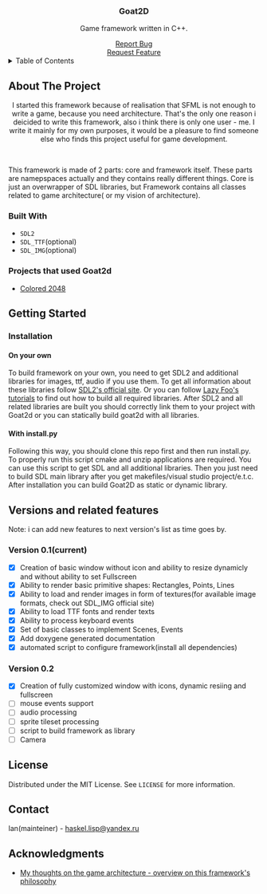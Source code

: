 <!-- Improved compatibility of back to top link: See: https://github.com/othneildrew/Best-README-Template/pull/73 -->
<a name="readme-top"></a>
<!--
*** Thanks for checking out the Best-README-Template. If you have a suggestion
*** that would make this better, please fork the repo and create a pull request
*** or simply open an issue with the tag "enhancement".
*** Don't forget to give the project a star!
*** Thanks again! Now go create something AMAZING! :D
-->



<!-- PROJECT SHIELDS -->
<!--
*** I'm using markdown "reference style" links for readability.
*** Reference links are enclosed in brackets [ ] instead of parentheses ( ).
*** See the bottom of this document for the declaration of the reference variables
*** for contributors-url, forks-url, etc. This is an optional, concise syntax you may use.
*** https://www.markdownguide.org/basic-syntax/#reference-style-links
-->


<!--
[![Contributors][contributors-shield]][contributors-url]
[![Forks][forks-shield]][forks-url]
[![Stargazers][stars-shield]][stars-url]
[![Issues][issues-shield]][issues-url]
[![MIT License][license-shield]][license-url]
[![LinkedIn][linkedin-shield]][linkedin-url]
-->


 
<div align="center">
 <!-- 
   PROJECT LOGO
  <a href="https://github.com/othneildrew/Best-README-Template">
    <img src="images/logo.png" alt="Logo" width="80" height="80">
  </a>
-->
  <h3 align="center">Goat2D</h3>
  <p>
    Game framework written in C++.
  </p>
    <a href="https://github.com/MAGANER/Goat2d/issues">Report Bug</a>
    <br>
    <a href="https://github.com/MAGANER/Goat2d/issues">Request Feature</a>
  
</div>



<!-- TABLE OF CONTENTS -->
<details>
  <summary>Table of Contents</summary>
  <ol>
    <li>
      <a href="#about-the-project">About The Project</a>
      <ul>
        <li><a href="#built-with">Built With</a></li>
      </ul>
    </li>
    <li>
      <a href="#getting-started">Getting Started</a>
      <ul>
        <li><a href="#prerequisites">Prerequisites</a></li>
        <li><a href="#installation">Installation</a></li>
      </ul>
    </li>
    <li><a href="#usage">Usage</a></li>
    <li><a href="#roadmap">Roadmap</a></li>
    <li><a href="#contributing">Contributing</a></li>
    <li><a href="#license">License</a></li>
    <li><a href="#contact">Contact</a></li>
    <li><a href="#acknowledgments">Acknowledgments</a></li>
  </ol>
</details>



<!-- ABOUT THE PROJECT -->
## About The Project

<!-- [![Product Name Screen Shot][product-screenshot]](https://example.com) -->
<p align="center">
I started this framework because of realisation that SFML is not enough to write a game, because you need architecture.
That's the only one reason i deicided to write this framework, also i think there is only one user - me. I write it mainly for my own purposes,
it would be a pleasure to find someone else who finds this project useful for game development.
</p>
<br>
<p>
This framework is made of 2 parts: core and framework itself. These parts are namepspaces actually and they contains really different things.
Core is just an overwrapper of SDL libraries, but Framework contains all classes related to game architecture( or my vision of architecture).
</p>

### Built With
- ```SDL2```
- ```SDL_TTF```(optional)
- ```SDL_IMG```(optional)

### Projects that used Goat2d
- <a href="https://github.com/MAGANER/Goat2d">Colored 2048</a>

<!-- GETTING STARTED -->
## Getting Started
### Installation

<h4>On your own</h4>
<p>
To build framework on your own, you need to get SDL2 and additional libraries for images, ttf, audio if you use them.
To get all information about these libraries follow <a href="https://www.libsdl.org/">SDL2's official site</a>. Or you 
can follow <a href="https://www.lazyfoo.net/tutorials/SDL/index.php">Lazy Foo's tutorials</a> to find out how to build all required libraries.
After SDL2 and all related libraries are built you should correctly link them to your project with Goat2d or you can statically build goat2d with
all libraries.
</p>

<h4>With install.py</h4>
<p>
Following this way, you should clone this repo first and then run install.py. To properly run this script cmake and unzip applications are required.
You can use this script to get SDL and all additional libraries. Then you just need to build SDL main library after you get makefiles/visual studio project/e.t.c.
After installation you can build Goat2D as static or dynamic library.
 
</p>

<!-- USAGE EXAMPLES 
### Usage
<h4 align="center">Creation of window</h4>
```c++

```-->

<!-- ROADMAP -->
## Versions and related features
Note: i can add new features to next version's list as time goes by.

### Version 0.1(current)
- [x] Creation of basic window without icon and ability to resize dynamicly and without ability to set Fullscreen
- [x] Ability to render basic primitive shapes: Rectangles, Points, Lines
- [x] Ability to load and render images in form of textures(for available image formats, check out SDL_IMG official site)
- [x] Ability to load TTF fonts and render texts
- [x] Ability to process keyboard events
- [x] Set of basic classes to implement Scenes, Events
- [x] Add doxygene generated documentation
- [x] automated script to configure framework(install all dependencies) 

### Version 0.2
- [x] Creation of fully customized window with icons, dynamic resiing and fullscreen
- [ ] mouse events support
- [ ] audio processing
- [ ] sprite tileset processing
- [ ] script to build framework as library
- [ ] Camera

<!-- CONTRIBUTING 
## Contributing

Contributions are what make the open source community such an amazing place to learn, inspire, and create. Any contributions you make are **greatly appreciated**.

If you have a suggestion that would make this better, please fork the repo and create a pull request. You can also simply open an issue with the tag "enhancement".
Don't forget to give the project a star! Thanks again!

1. Fork the Project
2. Create your Feature Branch (`git checkout -b feature/AmazingFeature`)
3. Commit your Changes (`git commit -m 'Add some AmazingFeature'`)
4. Push to the Branch (`git push origin feature/AmazingFeature`)
5. Open a Pull Request

<p align="right">(<a href="#readme-top">back to top</a>)</p>

-->

<!-- LICENSE -->
## License

Distributed under the MIT License. See `LICENSE` for more information.

<!-- CONTACT -->
## Contact

Ian(mainteiner) - haskel.lisp@yandex.ru

<!-- ACKNOWLEDGMENTS -->
## Acknowledgments
* [My thoughts on the game architecture - overview on this framework's philosophy](https://maganer.github.io/HaskelLispPlace/articles/game_architecture)
